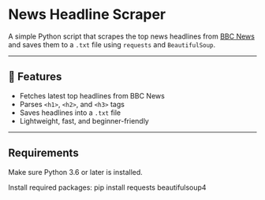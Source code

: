 # News Headline Scraper

A simple Python script that scrapes the top news headlines from [BBC News](https://www.bbc.com/news) and saves them to a `.txt`
file using `requests` and `BeautifulSoup`.

---

## 🚀 Features

- Fetches latest top headlines from BBC News
- Parses `<h1>`, `<h2>`, and `<h3>` tags
- Saves headlines into a `.txt` file
- Lightweight, fast, and beginner-friendly

---

## Requirements

Make sure Python 3.6 or later is installed.

Install required packages:
pip install requests beautifulsoup4
